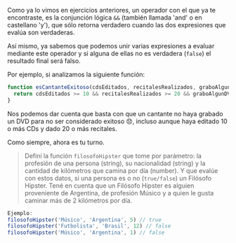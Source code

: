 Como ya lo vimos en ejercicios anteriores, un operador con el que ya te encontraste, es la conjunción lógica `&&` (también llamada 'and' o en castellano 'y'), que sólo retorna verdadero cuando las dos expresiones que evalúa son verdaderas.

Así mismo, ya sabemos que podemos unir varias expresiones a evaluar mediante este operador y si alguna de ellas no es verdadera (`false`) el resultado final será falso.

Por ejemplo, si analizamos la siguiente función:

```javascript
function esCantanteExitoso(cdsEditados, recitalesRealizados, graboAlgunDVD) {
  return cdsEditados >= 10 && recitalesRealizados >= 20 && graboAlgunDVD;
}
```

Nos podemos dar cuenta que basta con que un cantante no haya grabado un DVD para no ser considerado exitoso 😞, incluso aunque haya editado 10 o más CDs y dado 20 o más recitales.

Como siempre, ahora es tu turno. 

> Definí la función `filosofoHipster` que tome por parámetro: la profesión de una persona (string), su nacionalidad (string) y la cantidad de kilómetros que camina por día (number). Y que evalúe con estos datos, si una persona es o no (`true/false`) un Filósofo Hipster. Tené en cuenta que un Filósofo Hipster es alguien proveniente de Argentina, de profesión Músico y a quien le gusta caminar más de 2 kilómetros por día. 

```javascript
Ejemplo:
filosofoHipster('Músico', 'Argentina', 5) // true
filosofoHipster('Futbolista', 'Brasil', 12) // false
filosofoHipster('Músico', 'Argentina', 1) // false
```

